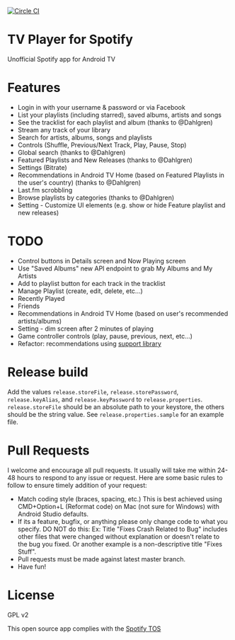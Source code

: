 [![Circle CI](https://circleci.com/gh/sregg/spotify-tv/tree/master.svg?style=svg)](https://circleci.com/gh/sregg/spotify-tv/tree/master)

# TV Player for Spotify
Unofficial Spotify app for Android TV

# Features
- Login in with your username & password or via Facebook
- List your playlists (including starred), saved albums, artists and songs
- See the tracklist for each playlist and album (thanks to @Dahlgren)
- Stream any track of your library
- Search for artists, albums, songs and playlists
- Controls (Shuffle, Previous/Next Track, Play, Pause, Stop)
- Global search (thanks to @Dahlgren)
- Featured Playlists and New Releases (thanks to @Dahlgren)
- Settings (Bitrate)
- Recommendations in Android TV Home (based on Featured Playlists in the user's country) (thanks to @Dahlgren)
- Last.fm scrobbling
- Browse playlists by categories (thanks to @Dahlgren)
- Setting - Customize UI elements (e.g. show or hide Feature playlist and new releases)

# TODO
- Control buttons in Details screen and Now Playing screen
- Use "Saved Albums" new API endpoint to grab My Albums and My Artists
- Add to playlist button for each track in the tracklist
- Manage Playlist (create, edit, delete, etc...)
- Recently Played
- Friends
- Recommendations in Android TV Home (based on user's recommended artists/albums)
- Setting - dim screen after 2 minutes of playing
- Game controller controls (play, pause, previous, next, etc...)
- Refactor: recommendations using [support library](http://developer.android.com/tools/support-library/features.html#recommendation)

# Release build
Add the values `release.storeFile`, `release.storePassword`, `release.keyAlias`, and `release.keyPassword` to `release.properties`.
`release.storeFile` should be an absolute path to your keystore, the others should be the string value.
See `release.properties.sample` for an example file.

# Pull Requests
I welcome and encourage all pull requests. 
It usually will take me within 24-48 hours to respond to any issue or request. 
Here are some basic rules to follow to ensure timely addition of your request:

- Match coding style (braces, spacing, etc.) This is best achieved using CMD+Option+L (Reformat code) on Mac (not sure for Windows) with Android Studio defaults.
- If its a feature, bugfix, or anything please only change code to what you specify. DO NOT do this: Ex: Title "Fixes Crash Related to Bug" includes other files that were changed without explanation or doesn't relate to the bug you fixed. Or another example is a non-descriptive title "Fixes Stuff".
- Pull requests must be made against latest master branch.
- Have fun!

# License
GPL v2

This open source app complies with the [Spotify TOS](https://developer.spotify.com/developer-terms-of-use/)
